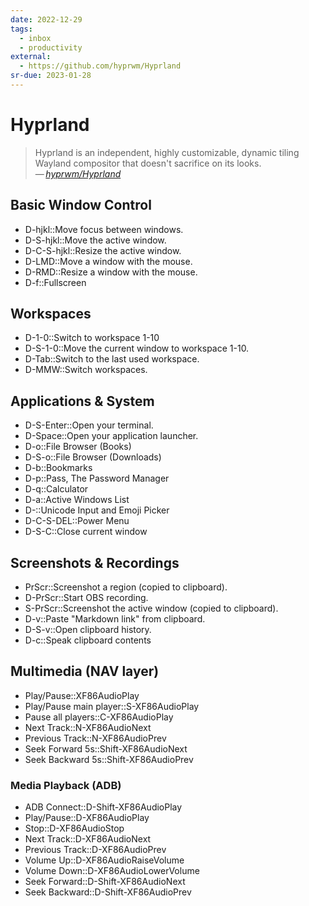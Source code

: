 ```yaml
---
date: 2022-12-29
tags:
  - inbox
  - productivity
external:
  - https://github.com/hyprwm/Hyprland
sr-due: 2023-01-28
---
```


# Hyprland

> Hyprland is an independent, highly customizable, dynamic tiling Wayland
> compositor that doesn't sacrifice on its looks.\
> — <cite>[hyprwm/Hyprland](https://github.com/hyprwm/Hyprland)</cite>

## Basic Window Control

- D-hjkl::Move focus between windows.
- D-S-hjkl::Move the active window.
- D-C-S-hjkl::Resize the active window.
- D-LMD::Move a window with the mouse.
- D-RMD::Resize a window with the mouse.
- D-f::Fullscreen

## Workspaces

- D-1-0::Switch to workspace 1-10
- D-S-1-0::Move the current window to workspace 1-10.
- D-Tab::Switch to the last used workspace.
- D-MMW::Switch workspaces.

## Applications & System

- D-S-Enter::Open your terminal.
- D-Space::Open your application launcher.
- D-o::File Browser (Books)
- D-S-o::File Browser (Downloads)
- D-b::Bookmarks
- D-p::Pass, The Password Manager
- D-q::Calculator
- D-a::Active Windows List
- D-\::Unicode Input and Emoji Picker
- D-C-S-DEL::Power Menu
- D-S-C::Close current window

## Screenshots & Recordings

- PrScr::Screenshot a region (copied to clipboard).
- D-PrScr::Start OBS recording.
- S-PrScr::Screenshot the active window (copied to clipboard).
- D-v::Paste "Markdown link" from clipboard.
- D-S-v::Open clipboard history.
- D-c::Speak clipboard contents

## Multimedia (NAV layer)

- Play/Pause::XF86AudioPlay
- Play/Pause main player::S-XF86AudioPlay
- Pause all players::C-XF86AudioPlay
- Next Track::N-XF86AudioNext
- Previous Track::N-XF86AudioPrev
- Seek Forward 5s::Shift-XF86AudioNext
- Seek Backward 5s::Shift-XF86AudioPrev

### Media Playback (ADB)

- ADB Connect::D-Shift-XF86AudioPlay
- Play/Pause::D-XF86AudioPlay
- Stop::D-XF86AudioStop
- Next Track::D-XF86AudioNext
- Previous Track::D-XF86AudioPrev
- Volume Up::D-XF86AudioRaiseVolume
- Volume Down::D-XF86AudioLowerVolume
- Seek Forward::D-Shift-XF86AudioNext
- Seek Backward::D-Shift-XF86AudioPrev

